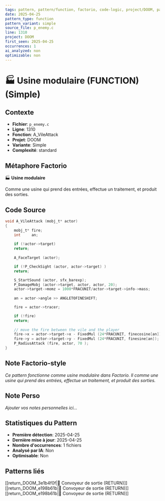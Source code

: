 ```yaml
---
tags: pattern, pattern/function, factorio, code-logic, project/DOOM, pattern/variant/simple
date: 2025-04-25
pattern_type: function
pattern_variant: simple
source_file: p_enemy.c
line: 1310
project: DOOM
first_seen: 2025-04-25
occurrences: 1
ai_analyzed: non
optimizable: non
---
```


# 🏭 Usine modulaire (FUNCTION) (Simple)

## Contexte
- **Fichier**: `p_enemy.c`
- **Ligne**: 1310
- **Fonction**: A_VileAttack
- **Projet**: DOOM
- **Variante**: Simple
- **Complexité**: standard

## Métaphore Factorio
🏭 **Usine modulaire**

Comme une usine qui prend des entrées, effectue un traitement, et produit des sorties.

## Code Source
```c
void A_VileAttack (mobj_t* actor)
{	
    mobj_t*	fire;
    int		an;
	
    if (!actor->target)
	return;
    
    A_FaceTarget (actor);

    if (!P_CheckSight (actor, actor->target) )
	return;

    S_StartSound (actor, sfx_barexp);
    P_DamageMobj (actor->target, actor, actor, 20);
    actor->target->momz = 1000*FRACUNIT/actor->target->info->mass;
	
    an = actor->angle >> ANGLETOFINESHIFT;

    fire = actor->tracer;

    if (!fire)
	return;
		
    // move the fire between the vile and the player
    fire->x = actor->target->x - FixedMul (24*FRACUNIT, finecosine[an]);
    fire->y = actor->target->y - FixedMul (24*FRACUNIT, finesine[an]);	
    P_RadiusAttack (fire, actor, 70 );
}
```

## Note Factorio-style
*Ce pattern fonctionne comme usine modulaire dans Factorio. Il comme une usine qui prend des entrées, effectue un traitement, et produit des sorties.*

## Note Perso
*Ajouter vos notes personnelles ici...*

## Statistiques du Pattern
- **Première détection**: 2025-04-25
- **Dernière mise à jour**: 2025-04-25
- **Nombre d'occurrences**: 1 fichiers
- **Analysé par IA**: Non
- **Optimisable**: Non

## Patterns liés
[[return_DOOM_3e1b4f0f|🚚 Convoyeur de sortie (RETURN)]]
[[return_DOOM_e198b61b|🚚 Convoyeur de sortie (RETURN)]]
[[return_DOOM_e198b61b|🚚 Convoyeur de sortie (RETURN)]]
